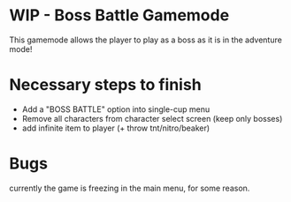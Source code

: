 # WIP - Boss Battle Gamemode

This gamemode allows the player to play as a boss as it is in the adventure mode!

# Necessary steps to finish

* Add a "BOSS BATTLE" option into single-cup menu
* Remove all characters from character select screen (keep only bosses)
* add infinite item to player (+ throw tnt/nitro/beaker)

# Bugs

currently the game is freezing in the main menu, for some reason.